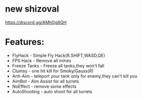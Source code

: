 # new shizoval
https://discord.gg/AMhGg6QH

# Features:

 * FlyHack - Simple Fly Hack(R.SHIFT,WASD,QE)
 * FPS Hack - Remove all mines
 * Freeze Tanks - Freeze all tanks,they won't fall
 * Clumsy - one hit kill for Smoky/Gauss(R)
 * Anti-Aim - teleport your tank only for enemy,they can't kill you
 * AimBot  - Aim Assist for all turrets
 * NoEffect - remove some effects
 * AutoShooting - auto shoot for all turrets





